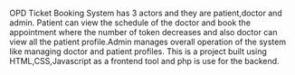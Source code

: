 OPD Ticket Booking System has 3 actors and they are patient,doctor and admin.
Patient can view the schedule of the doctor and book the appointment where the number of token decreases and also doctor can view all the patient profile.Admin manages overall operation of the system like managing doctor and patient profiles.
This is a project built using HTML,CSS,Javascript as a frontend tool and php is use for the backend.
